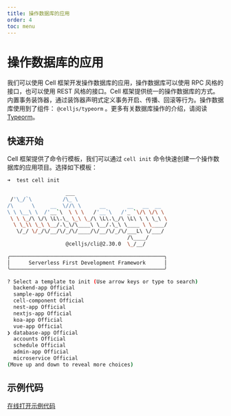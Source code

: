 ```yaml
---
title: 操作数据库的应用
order: 4
toc: menu
---
```


# 操作数据库的应用

我们可以使用 Cell 框架开发操作数据库的应用，操作数据库可以使用 RPC 风格的接口，也可以使用 REST 风格的接口。Cell 框架提供统一的操作数据库的方式。内置事务装饰器，通过装饰器声明式定义事务开启、传播、回滚等行为。操作数据库使用到了组件： `@celljs/typeorm` 。更多有关数据库操作的介绍，请阅读 [Typeorm](https://www.yuque.com/cellbang/cell/ztbcwq)。


## 快速开始


Cell 框架提供了命令行模板，我们可以通过 `cell init` 命令快速创建一个操作数据库的应用项目。选择如下模板：
```bash
➜  test cell init

                   ___
 /'\_/`\          /\_ \
/\      \     __  \//\ \      __       __   __  __
\ \ \__\ \  /'__`\  \ \ \   /'__`\   /'_ `\/\ \/\ \
 \ \ \_/\ \/\ \L\.\_ \_\ \_/\ \L\.\_/\ \L\ \ \ \_\ \
  \ \_\\ \_\ \__/.\_\/\____\ \__/.\_\ \____ \ \____/
   \/_/ \/_/\/__/\/_/\/____/\/__/\/_/\/___L\ \/___/
                                       /\____/
                   @celljs/cli@2.30.0  \_/__/

╭──────────────────────────────────────────────────╮
│      Serverless First Development Framework      │
╰──────────────────────────────────────────────────╯

? Select a template to init (Use arrow keys or type to search)
  backend-app Official
  sample-app Official
  cell-component Official
  nest-app Official
  nextjs-app Official
  koa-app Official
  vue-app Official
❯ database-app Official
  accounts Official
  schedule Official
  admin-app Official
  microservice Official
(Move up and down to reveal more choices)
```
## 示例代码


[在线打开示例代码](https://cloud.cellbang.com/?share=02f5dfb1-d867-4f2a-8540-20c88e2a38c4#/templates/database-app)


